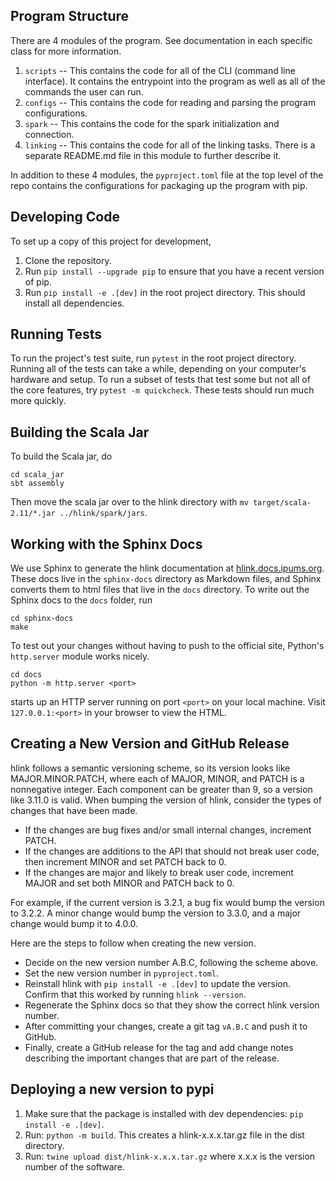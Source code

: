 
## Program Structure

There are 4 modules of the program. See documentation in each specific class for more information.

1) `scripts` -- This contains the code for all of the CLI (command line interface). It contains the entrypoint into the program as well as all of the commands the user can run. 
2) `configs` -- This contains the code for reading and parsing the program configurations.
3) `spark` -- This contains the code for the spark initialization and connection.
4) `linking` -- This contains the code for all of the linking tasks. There is a separate README.md file in this module to further describe it.

In addition to these 4 modules, the `pyproject.toml` file at the top level of the repo contains the configurations for packaging up the program with pip.

## Developing Code
To set up a copy of this project for development,

1. Clone the repository.
2. Run `pip install --upgrade pip` to ensure that you have a recent version of pip.
3. Run `pip install -e .[dev]` in the root project directory. This should install all dependencies.

## Running Tests

To run the project's test suite, run `pytest` in the root project directory. Running all of the tests
can take a while, depending on your computer's hardware and setup. To run a subset of tests that test some but not
all of the core features, try `pytest -m quickcheck`. These tests should run much more quickly.

## Building the Scala Jar

To build the Scala jar, do

```
cd scala_jar
sbt assembly
```

Then move the scala jar over to the hlink directory with `mv target/scala-2.11/*.jar ../hlink/spark/jars`.

## Working with the Sphinx Docs

We use Sphinx to generate the hlink documentation at [hlink.docs.ipums.org](hlink.docs.ipums.org).
These docs live in the `sphinx-docs` directory as Markdown files, and Sphinx converts them to html
files that live in the `docs` directory. To write out the Sphinx docs to the `docs` folder, run

```
cd sphinx-docs
make
```

To test out your changes without having to push to the official site, Python's `http.server` module
works nicely.

```
cd docs
python -m http.server <port>
```

starts up an HTTP server running on port `<port>` on your local machine. Visit `127.0.0.1:<port>`
in your browser to view the HTML.

## Creating a New Version and GitHub Release

hlink follows a semantic versioning scheme, so its version looks like MAJOR.MINOR.PATCH, where
each of MAJOR, MINOR, and PATCH is a nonnegative integer. Each component can be greater than
9, so a version like 3.11.0 is valid. When bumping the version of hlink, consider the types of
changes that have been made.

- If the changes are bug fixes and/or small internal changes, increment PATCH.
- If the changes are additions to the API that should not break user code, then
increment MINOR and set PATCH back to 0.
- If the changes are major and likely to break user code, increment MAJOR and set
both MINOR and PATCH back to 0.

For example, if the current version is 3.2.1, a bug fix would bump the version to 3.2.2.
A minor change would bump the version to 3.3.0, and a major change would bump it to 4.0.0.

Here are the steps to follow when creating the new version.

- Decide on the new version number A.B.C, following the scheme above.
- Set the new version number in `pyproject.toml`.
- Reinstall hlink with `pip install -e .[dev]` to update the version. Confirm that this worked by running `hlink --version`.
- Regenerate the Sphinx docs so that they show the correct hlink version number.
- After committing your changes, create a git tag `vA.B.C` and push it to GitHub.
- Finally, create a GitHub release for the tag and add change notes describing the important
changes that are part of the release.

## Deploying a new version to pypi

1) Make sure that the package is installed with dev dependencies: `pip install -e .[dev]`.
2) Run: `python -m build`. This creates a hlink-x.x.x.tar.gz file in the dist directory.
3) Run: `twine upload dist/hlink-x.x.x.tar.gz` where x.x.x is the version number of the software.
